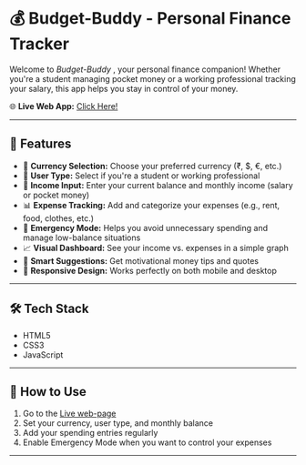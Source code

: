 # 💰 Budget-Buddy  - Personal Finance Tracker

Welcome to *Budget-Buddy* , your personal finance companion! Whether you're a student managing pocket money or a working professional tracking your salary, this app helps you stay in control of your money.

🌐 **Live Web App:** [Click Here!](https://budget-buddy-iota-six.vercel.app/)

---

## 📌 Features

- 🔄 **Currency Selection:** Choose your preferred currency (₹, $, €, etc.)
- 👤 **User Type:** Select if you're a student or working professional
- 💼 **Income Input:** Enter your current balance and monthly income (salary or pocket money)
- 📊 **Expense Tracking:** Add and categorize your expenses (e.g., rent, food, clothes, etc.)
- 🚨 **Emergency Mode:** Helps you avoid unnecessary spending and manage low-balance situations
- 📈 **Visual Dashboard:** See your income vs. expenses in a simple graph
- 🧠 **Smart Suggestions:** Get motivational money tips and quotes
- 📱 **Responsive Design:** Works perfectly on both mobile and desktop

---

## 🛠️ Tech Stack

- HTML5  
- CSS3  
- JavaScript  

---

## 🚀 How to Use

1. Go to the [Live web-page](https://budget-buddy-iota-six.vercel.app/)
2. Set your currency, user type, and monthly balance
3. Add your spending entries regularly
4. Enable Emergency Mode when you want to control your expenses

---



